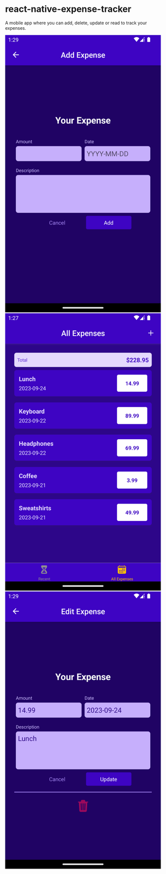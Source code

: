 # react-native-expense-tracker
A mobile app where you can add, delete, update or read to track your expenses.


<img src="https://github.com/Coder-Pilgrim/react-native-expense-tracker/blob/main/add-expensd.png"></img>
![alt text](https://github.com/Coder-Pilgrim/react-native-expense-tracker/blob/main/all-expenses.png)
![alt text](https://github.com/Coder-Pilgrim/react-native-expense-tracker/blob/main/edit-expense.png)
